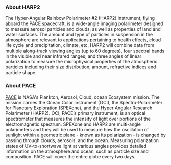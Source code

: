 ### About HARP2
The Hyper-Angular Rainbow Polarimeter #2 (HARP2) instrument, flying aboard the PACE spacecraft, is a wide-angle imaging polarimeter designed to measure aerosol particles and clouds, as well as properties of land and water surfaces. The amount and type of particles in suspension in the atmosphere are relevant to applications pertaining to health effects, cloud life cycle and precipitation, climate, etc. HARP2 will combine data from multiple along-track viewing angles (up to 60 degrees), four spectral bands in the visible and near infrared ranges, and three angles of linear polarization to measure the microphysical properties of the atmospheric particles including their size distribution, amount, refractive indices and particle shape.

### About PACE
[PACE](https://pace.gsfc.nasa.gov/) is NASA's Plankton, Aerosol, Cloud, ocean Ecosystem mission. The mission carries the Ocean Color Instrument (OCI), the Spectro-Polarimeter for Planetary Exploration (SPEXone), and the Hyper Angular Research Polarimeter (HARP2). OCI, PACE’s primary instrument, is an optical spectrometer that measures the intensity of light over portions of the electromagnetic spectrum. SPEXone and HARP2 are multi-angle polarimeters and they will be used to measure how the oscillation of sunlight within a geometric plane - known as its polarization - is changed by passing through clouds, aerosols, and the ocean. Measuring polarization states of UV-to-shortwave light at various angles provides detailed information on the atmosphere and ocean, such as particle size and composition. PACE will cover the entire globe every two days.
